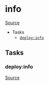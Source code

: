 <!-- DO NOT EDIT THIS FILE! -->
<!-- Instead edit recipe/deploy/info.php -->
<!-- Then run bin/docgen -->

# info

[Source](/recipe/deploy/info.php)



* Tasks
  * [`deploy:info`](#deployinfo)


## Tasks
### deploy:info
[Source](/recipe/deploy/info.php#L4)



